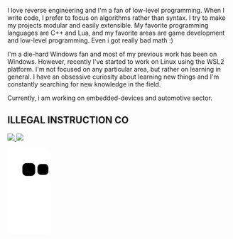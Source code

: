 
I love reverse engineering and I'm a fan of low-level programming. 
When I write code, I prefer to focus on algorithms rather than syntax. 
I try to make my projects modular and easily extensible. 
My favorite programming languages are C++ and Lua, and my 
favorite areas are game development and low-level programming. Even i got really bad math :)

I'm a die-hard Windows fan and most of my previous work 
has been on Windows. However, recently I've started to work on Linux 
using the WSL2 platform. I'm not focused on any particular area, 
but rather on learning in general. I have an obsessive curiosity 
about learning new things and I'm constantly 
searching for new knowledge in the field.

Currently, i am working on embedded-devices and automotive sector.

## ILLEGAL INSTRUCTION CO
<div>
  <a href="https://github.com/illegal-instruction-co">
  <img height="180em" src="https://github-readme-stats.vercel.app/api?username=illegal-instruction-co&show_icons=true&theme=dracula&include_all_commits=true&count_private=true"/>
  <img height="180em" src="https://github-readme-stats.vercel.app/api/top-langs/?username=illegal-instruction-co&layout=compact&langs_count=7&theme=dracula"/>
</div>

![Snake animation](https://github.com/rafaballerini/rafaballerini/blob/output/github-contribution-grid-snake.svg)
